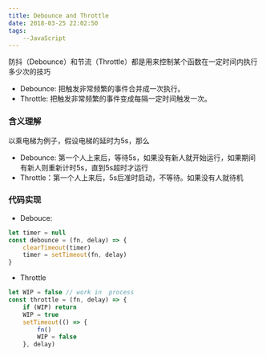 ```yaml
---
title: Debounce and Throttle
date: 2018-03-25 22:02:50
tags: 
    --JavaScript
---
```


防抖（Debounce）和节流（Throttle）都是用来控制某个函数在一定时间内执行多少次的技巧

* Debounce: 把触发非常频繁的事件合并成一次执行。
* Throttle: 把触发非常频繁的事件变成每隔一定时间触发一次。

<!-- more -->
### 含义理解

以乘电梯为例子，假设电梯的延时为5s，那么

* Debounce: 第一个人上来后，等待5s，如果没有新人就开始运行，如果期间有新人则重新计时5s，直到5s超时才运行
* Throttle：第一个人上来后，5s后准时启动，不等待。如果没有人就待机

### 代码实现

+ Debouce:

```js
let timer = null
const debounce = (fn, delay) => {
    clearTimeout(timer)
    timer = setTimeout(fn, delay)
}
```
+ Throttle
```js
let WIP = false // work in  process
const throttle = (fn, delay) => {
    if (WIP) return
    WIP = true
    setTimeout(() => {
        fn()
        WIP = false
    }, delay)
```